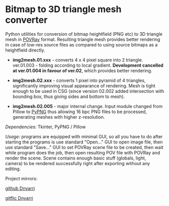 # Bitmap to 3D triangle mesh converter

Python utilities for conversion of bitmap heightfield (PNG etc) to 3D triangle mesh in [POVRay](https://www.povray.org/) format. Resulting triangle mesh provides better rendering in case of low-res source files as compared to using source bitmaps as a heightfield directly.

- **img2mesh.01.xxx** - converts 4 x 4 pixel square into 2 triangle. ver.01.003 - folding according to local gradient. **Development cancelled at ver.01.004 in favour of ver.02**, which provides better rendering.

- **img2mesh.02.xxx** - converts 1 pixel into pyramid of 4 triangles, significantly improving visual appearance of rendering. Mesh is tight enough to be used in CSG (since version 02.002 added intersection with bounding box, thus giving sides and bottom to mesh).

- **img2mesh.02.005** - major internal change. Input module changed from Pillow to [PyPNG](https://gitlab.com/drj11/pypng) thus allowing 16 bpc PNG files to be processed, generating meshes with higher z-resolution.

*Dependencies:* Tkinter, PyPNG / Pillow

*Usage:* programs are equipped with minimal GUI, so all you have to do after starting the programs is use standard "Open..." GUI to open image file, then use standard "Save..." GUI to set POVRay scene file to be created, then wait while program does the job, then open resulting POV file with POVRay and render the scene. Scene contains enough basic stuff (globals, light, camera) to be rendered successfully right after exporting without any editing.

Project mirrors:

[github Dnyarri](https://github.com/Dnyarri/img2mesh)

[gitflic Dnyarri](https://gitflic.ru/project/dnyarri/img2mesh)
